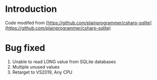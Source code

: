 # Introduction

Code modifed from [https://github.com/plainprogrammer/csharp-sqlite](https://github.com/plainprogrammer/csharp-sqlite)

# Bug fixed

1. Unable to read LONG value from SQLite databases
2. Multiple unused values
3. Retarget to VS2019, Any CPU

